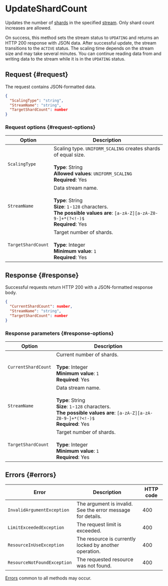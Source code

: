 # UpdateShardCount

Updates the number of [shards](../../concepts/glossary.md#shard) in the specified [stream](../../concepts/glossary.md#stream-concepts). Only shard count increases are allowed.

On success, this method sets the stream status to `UPDATING` and returns an HTTP 200 response with JSON data. After successful update, the stream transitions to the `ACTIVE` status. The scaling time depends on the stream size and may take several minutes. You can continue reading data from and writing data to the stream while it is in the `UPDATING` status.

## Request {#request}

The request contains JSON-formatted data.

```json
{
  "ScalingType": "string",
  "StreamName": "string",
  "TargetShardCount": number
}
```

### Request options {#request-options}

Option | Description
----- | -----
`ScalingType` | Scaling type. `UNIFORM_SCALING` creates shards of equal size.<br/><br/>**Type**: String<br/>**Allowed values**: `UNIFORM_SCALING`<br/>**Required**: Yes
`StreamName` | Data stream name.<br/><br/>**Type**: String<br/>**Size**: `1`-`128` characters.<br/>**The possible values are**: `[a-zA-Z][a-zA-Z0-9-]+*(?<!-)$`<br/>**Required**: Yes
`TargetShardCount` | Target number of shards.<br/><br/>**Type**: Integer<br/>**Minimum value**: `1`<br/>**Required**: Yes

## Response {#response}

Successful requests return HTTP 200 with a JSON-formatted response body.

```json
{
  "CurrentShardCount": number,
  "StreamName": "string",
  "TargetShardCount": number
}
```

### Response parameters {#response-options}

Option | Description
----- | -----
`CurrentShardCount` | Current number of shards.<br/><br/>**Type**: Integer<br/>**Minimum value**: `1`<br/>**Required**: Yes
`StreamName` | Data stream name.<br/><br/>**Type**: String<br/>**Size**: `1`-`128` characters.<br/>**The possible values are**: `[a-zA-Z][a-zA-Z0-9-]+*(?<!-)$`<br/>**Required**: Yes
`TargetShardCount` | Target number of shards.<br/><br/>**Type**: Integer<br/>**Minimum value**: `1`<br/>**Required**: Yes

## Errors {#errors}

Error | Description | HTTP code
----- | ----- | -----
`InvalidArgumentException` | The argument is invalid. See the error message for details. | 400
`LimitExceededException` | The request limit is exceeded. | 400
`ResourceInUseException` | The resource is currently locked by another operation. | 400
`ResourceNotFoundException` | The requested resource was not found. | 400

[Errors](../common-errors.md) common to all methods may occur.
